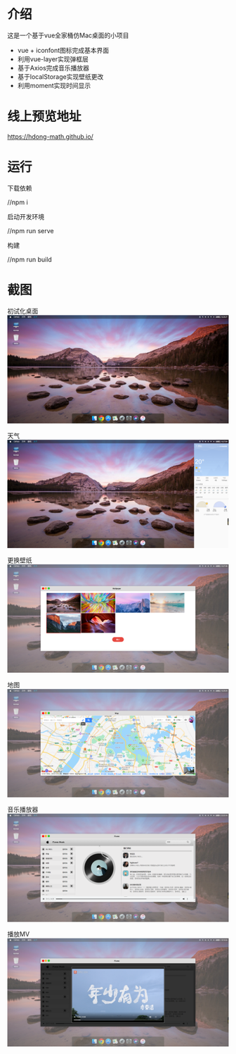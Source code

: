 # 介绍
这是一个基于vue全家桶仿Mac桌面的小项目
* vue + iconfont图标完成基本界面
* 利用vue-layer实现弹框层
* 基于Axios完成音乐播放器
* 基于localStorage实现壁纸更改
* 利用moment实现时间显示

# 线上预览地址
https://hdong-math.github.io/

# 运行
下载依赖

//npm i

启动开发环境

//npm run serve

构建

//npm run build

# 截图
初试化桌面
![image](description_images/2021-04-09_162641.png)

天气
![image](description_images/2021-04-09_162714.png)

更换壁纸
![image](description_images/2021-04-09_162802.png)

地图
![image](description_images/2021-04-09_162927.png)

音乐播放器
![image](description_images/2021-04-10_232318.png)

播放MV
![image](description_images/2021-04-10_181700.png)

